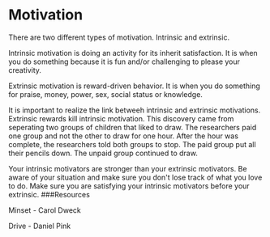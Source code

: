 # Motivation

There are two different types of motivation. Intrinsic and extrinsic.

Intrinsic motivation is doing an activity for its inherit satisfaction. It is when you do something because it is fun and/or challenging to please your creativity.

Extrinsic motivation is reward-driven behavior. It is when you do something for praise, money, power, sex, social status or knowledge.

It is important to realize the link betweeh intrinsic and extrinsic motivations. Extrinsic rewards kill intrinsic motivation. This discovery came from seperating two groups of children that liked to draw. The researchers paid one group and not the other to draw for one hour. After the hour was complete, the researchers told both groups to stop. The paid group put all their pencils down. The unpaid group continued to draw.

Your intrinsic motivators are stronger than your extrinsic motivators. Be aware of your situation and make sure you don't lose track of what you love to do. Make sure you are satisfying your intrinsic motivators before your extrinsic.
###Resources

Minset - Carol Dweck

Drive - Daniel Pink
